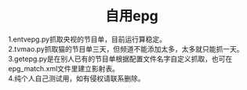 <div align="center">  <h1 align="center">自用epg</h1></div>
1.entvepg.py抓取央视的节目单，目前运行算稳定。<br>
2.tvmao.py抓取猫的节目单三天，但频道不能添加太多，太多就只能抓一天。<br>
3.getepg.py是在别人已有的节目单根据配置文件名字自定义抓取，也可在epg_match.xml文件里建立影射表。<br>
4.纯个人自己测试用，如有侵权请联系删除。  
